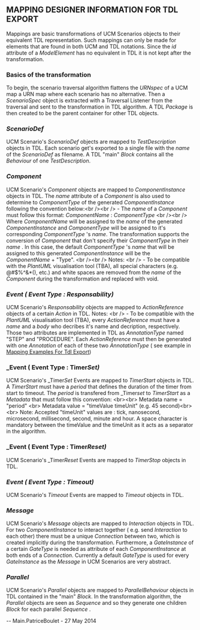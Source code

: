 ## MAPPING DESIGNER INFORMATION FOR TDL EXPORT

Mappings are basic transformations of UCM Scenarios objects to their
equivalent TDL representation. Such mappings can only be made for
elements that are found in both UCM and TDL notations. Since the *id*
attribute of a *ModelElement* has no equivalent in TDL it is not kept
after the transformation.

### Basics of the transformation

To begin, the scenario traversal algorithm flattens the *URNspec* of a
UCM map a URN map where each scenario has no alternative. Then a
*ScenarioSpec* object is extracted with a Traversal Listener from the
traversal and sent to the transformation in TDL algorithm. A TDL
*Package* is then created to be the parent container for other TDL
objects.

### *ScenarioDef*

UCM Scenario's *ScenarioDef* objects are mapped to *TestDescription*
objects in TDL. Each scenario get's exported to a single file with the
*name* of the *ScenarioDef* as filename. A TDL "main" *Block* contains
all the *Behaviour* of one *TestDescription*.

### *Component*

UCM Scenario's *Component* objects are mapped to *ComponentInstance*
objects in TDL. The *name* attribute of a *Component* is also used to
determine to *ComponentType* of the generated *ComponentInstance*
following the convention below:\<br /\>\<br /\> - The *name* of a
*Component* must follow this format: *ComponentName* : *ComponentType*
\<br /\>\<br /\> Where *ComponentName* will be assigned to the *name* of
the generated *ComponentInstance* and *ComponentType* will be assigned
to it's corresponding *ComponentType* 's *name*. The transformation
supports the conversion of *Component* that don't specify their
*ComponentType* in their *name* . In this case, the default
*ComponentType* 's *name* that will be assigned to this generated
*ComponentInstance* will be the *ComponentName* + "Type". \<br /\>\<br
/\> Notes: \<br /\> - To be compatible with the *PlantUML* visualisation
tool (TBA), all special characters (e.g. @\#$%^&\*(), etc.) and white
spaces are removed from the *name* of the *Component* during the
transformation and replaced with void.

### *Event ( Event Type : Responsability)*

UCM Scenario's *Responsability* objects are mapped to *ActionReference*
objects of a certain *Action* in TDL. Notes: \<br /\> - To be compatible
with the *PlantUML* visualisation tool (TBA), every *ActionReference*
must have a *name* and a *body* who decribes it's name and decription,
respectively. Those two attributes are implemented in TDL as
*AnnotationType* named "STEP" and "PROCEDURE". Each *ActionReference*
must then be generated with one *Annotation* of each of these two
*AnnotationType* ( see example in [Mapping Examples For Tdl Export](MappingExamplesForTdlExport))

### \_Event ( Event Type : Timer*Set)*

UCM Scenario's \_Timer*Set* Events are mapped to *TimerStart* objects in
TDL. A *TimerStart* must have a *period* that defines the duration of
the timer from start to timeout. The *period* is transfered from
\_Timer*set* to *TimerStart* as a *Metadata* that must follow this
convention: \<br\>\<br\> Metadata name = "period" \<br\> Metadata value
= "timeValue timeUnit" (e.g. 45 second)\<br\>\<br\> Note: Accepted
"timeUnit" values are : tick, nanosecond, microsecond, millisecond,
second, minute and hour. A space character is mandatory between the
timeValue and the timeUnit as it acts as a separator in the algorithm.

### \_Event ( Event Type : Timer*Reset)*

UCM Scenario's \_Timer*Reset* Events are mapped to *TimerStop* objects
in TDL.

### *Event ( Event Type : Timeout)*

UCM Scenario's *Timeout* Events are mapped to *Timeout* objects in TDL.

### *Message*

UCM Scenario's *Message* objects are mapped to *Interaction* objects in
TDL. For two *ComponentInstance* to interact together ( e.g. send
*Interaction* to each other) there must be a unique *Connection* between
two, which is created implicitly during the transformation. Furthermore,
a *GateInstance* of a certain *GateType* is needed as attribute of each
*ComponentInstance* at both ends of a *Connection*. Currently a default
*GateType* is used for every *GateInstance* as the *Message* in UCM
Scenarios are very abstract.

### *Parallel*

UCM Scenario's *Parallel* objects are mapped to *ParallelBehaviour*
objects in TDL contained in the "main" *Block*. In the transformation
algorithm, the *Parallel* objects are seen as *Sequence* and so they
generate one children *Block* for each parallel *Sequence* .

\-- Main.PatriceBoulet - 27 May 2014
